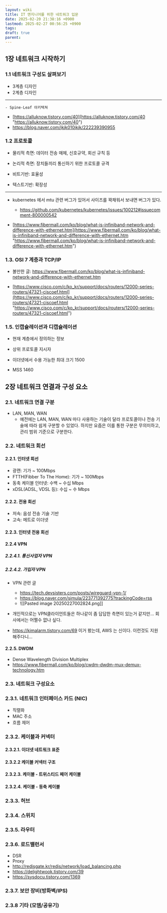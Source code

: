 ```yaml
---
layout: wiki
title: IT 엔지니어를 위한 네트워크 입문
date: 2025-02-20 21:38:16 +0900
lastmod: 2025-02-27 00:56:25 +0900
tags: 
draft: true
parent: 
---
```

## 1장 네트워크 시작하기
### 1.1 네트워크 구성도 살펴보기
- 3계층 디자인
- 2계층 디자인

---
	- Spine-Leaf 아키텍쳐 
- [https://alluknow.tistory.com/40](https://alluknow.tistory.com/40 "https://alluknow.tistory.com/40")
- https://blog.naver.com/jkjk010jkjk/222239390955

### 1.2 프로토콜
- 물리적 측면: 데이터 전송 매체, 신호규약, 회선 규칙 등
- 논리적 측면: 장치들끼리 통신하기 위한 프로토콜 규격

- 비트기반: 효율성
- 텍스트기반: 확장성


---
- kubernetes 에서 mtu 관련 버그가 있어서 사이즈를 꽉채워서 보내면 버그가 있다.
	- https://github.com/kubernetes/kubernetes/issues/100212#issuecomment-800000542

- [https://www.fibermall.com/ko/blog/what-is-infiniband-network-and-difference-with-ethernet.htm](https://www.fibermall.com/ko/blog/what-is-infiniband-network-and-difference-with-ethernet.htm "https://www.fibermall.com/ko/blog/what-is-infiniband-network-and-difference-with-ethernet.htm")

### 1.3. OSI 7 계층과 TCP/IP
- 볼만한 글: https://www.fibermall.com/ko/blog/what-is-infiniband-network-and-difference-with-ethernet.htm

- [https://www.cisco.com/c/ko_kr/support/docs/routers/12000-series-routers/47321-ciscoef.html](https://www.cisco.com/c/ko_kr/support/docs/routers/12000-series-routers/47321-ciscoef.html "https://www.cisco.com/c/ko_kr/support/docs/routers/12000-series-routers/47321-ciscoef.html")
### 1.5. 인캡슐레이션과 디캡슐레이션
- 현재 계층에서 정의하는 정보
- 상위 프로토콜 지시자

- 이더넷에서 수용 가능한 최대 크기 1500
- MSS 1460

## 2장 네트워크 연결과 구성 요소
### 2.1. 네트워크 연결 구분
- LAN, MAN, WAN
	- 예전에는 LAN, MAN, WAN 마다 사용하는 기술이 달라 프로토콜이나 전송 기술에 따라 쉽게 구분할 수 있었다. 하지만 요즘은 이를 통한 구분은 무의미하고, 관리 범위 기준으로 구분한다.

### 2.2. 네트워크 회선
#### 2.2.1. 인터넷 회선
- 광랜: 기가 ~ 100Mbps
- FTTH(Fibber To The Home): 기가 ~ 100Mbps
- 동축 케이블 인터넷: 수백 ~ 수십 Mbps
- xDSL(ADSL, VDSL 등): 수십 ~ 수 Mbps

#### 2.2.2. 전용 회선
- 저속: 음성 전송 기술 기반
- 고속: 메트로 이더넷

#### 2.2.3. 인터넷 전용 회선

#### 2.2.4 VPN
##### 2.2.4.1. 통신사업자 VPN
##### 2.2.4.2. 가입자 VPN

- VPN 관련 글
	- https://tech.devsisters.com/posts/wireguard-vpn-1/
	- https://blog.naver.com/simula/223771392775?trackingCode=rss
	- ![[Pasted image 20250227002824.png]]

- 개인적으로는 VPN클라이언트들은 하나같이 좀 답답한 측면이 있는거 같지만... 회사에서는 어쩔수 없나 싶다.
- https://kimalarm.tistory.com/69 이거 봤는데, AWS 는 신이다. 이런것도 지원해주다니... 
#### 2.2.5. DWDM
- Dense Wavelength Division Multiplex 
- https://www.fibermall.com/ko/blog/cwdm-dwdm-mux-demux-technology.htm

### 2.3. 네트워크 구성요소
### 2.3.1. 네트워크 인터페이스 카드 (NIC)
- 직렬화
- MAC 주소
- 흐름 제어


### 2.3.2. 케이블과 커넥터
#### 2.3.2.1. 이더넷 네트워크 표준

#### 2.3.2.2 케이블 커넥터 구조
#### 2.3.2.3. 케이블 - 트위스티드 페어 케이블

#### 2.3.2.4. 케이블 - 동축 케이블

### 2.3.3. 허브
### 2.3.4. 스위치
### 2.3.5. 라우터

### 2.3.6. 로드밸런서
- DSR
- Proxy
- http://redisgate.kr/redis/network/load_balancing.php
- https://delightwook.tistory.com/39
- https://sysdocu.tistory.com/1369

### 2.3.7. 보안 장비(방화벽/IPS)
### 2.3.8 기타 (모뎀/공유기)
